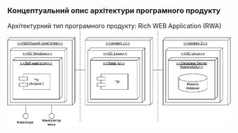 ### Концептуальний опис архітектури програмного продукту
Архітектурний тип програмного продукту: Rich WEB Application (RWA)
![Diagram](https://github.com/oleksandrblazhko/ai204-kostetskij/blob/ai204-kostetskij_with_laboratory_work_4/1-SoftwareRequirements/1.5-SoftwareProjectPlanning/1.5.1-SoftwareArchitectConcept/DeploymentDiagram.jpg)
